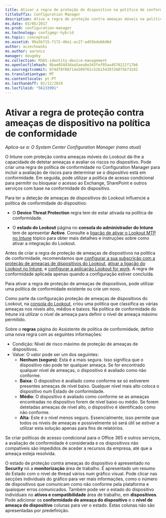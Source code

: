 ```yaml
---
title: Ativar a regra de proteção do dispositivo na política de conformidade
titleSuffix: Configuration Manager
description: Ative a regra de proteção contra ameaças móveis na política de conformidade do dispositivo.
ms.date: 03/05/2017
ms.prod: configuration-manager
ms.technology: configmgr-hybrid
ms.topic: conceptual
ms.assetid: 99a5b715-f172-46e1-ac27-ad55bde66d0d
author: aczechowski
ms.author: aaroncz
manager: dougeby
ms.collection: M365-identity-device-management
ms.openlocfilehash: 0bae054d3daa5aea8e343fef05aa4578221f17b6
ms.sourcegitcommit: 874d78f08714a509f61c52b154387268f5b73242
ms.translationtype: MT
ms.contentlocale: pt-PT
ms.lasthandoff: 02/12/2019
ms.locfileid: "56133991"
---
```

# <a name="enable-device-threat-protection-rule-in-the-compliance-policy"></a>Ativar a regra de proteção contra ameaças de dispositivo na política de conformidade

*Aplica-se a: O System Center Configuration Manager (ramo atual)*

O Intune com proteção contra ameaças móveis do Lookout dá-lhe a capacidade de detetar ameaças e avaliar os riscos no dispositivo. Pode criar uma regra de política de conformidade no Configuration Manager para incluir a avaliação de riscos para determinar se o dispositivo está em conformidade. Em seguida, pode utilizar a política de acesso condicional para permitir ou bloquear o acesso ao Exchange, SharePoint e outros serviços com base na conformidade do dispositivo.

Para ter a deteção de ameaças de dispositivos do Lookout influencie a política de conformidade do dispositivo:

* O **Device Threat Protection** regra tem de estar ativada na política de conformidade.

* O **estado do Lookout** página no **consola do administrador do Intune** tem de apresentar **Active**. Consulte a [ligação de ativar o Lookout MTP no Intune](enable-lookout-connection-in-intune.md) tópico para obter mais detalhes e instruções sobre como ativar a integração do Lookout.


Antes de criar a regra de proteção de ameaças de dispositivos na política de conformidade, recomendamos que [configurar a sua subscrição com a proteção de ameaças de dispositivos do Lookout](set-up-your-subscription-with-lookout.md), [ativar a ligação do Lookout no Intune](enable-lookout-connection-in-intune.md), e [configurar a aplicação Lookout for work](configure-and-deploy-lookout-for-work-apps.md). A regra de conformidade aplicada apenas quando a configuração estiver concluída.

Para ativar a regra de proteção de ameaças de dispositivos, pode utilizar uma política de conformidade existente ou crie um novo.

Como parte da configuração proteção de ameaças de dispositivos do Lookout, na [consola do Lookout](https://aad.lookout.com), criou uma política que classifica as várias ameaças nos níveis alto, médios e baixos. Na política de conformidade do Intune irá utilizar o nível de ameaça para definir o nível de ameaça máximo permitido.

Sobre o **regras** página do Assistente de política de conformidade, definir uma nova regra com as seguintes informações:
  * Condição: Nível de risco máximo de proteção de ameaças de dispositivos.
  * Value: O valor pode ser um dos seguintes:
    * **Nenhum (seguro)**: Esta é a mais segura. Isso significa que o dispositivo não pode ter qualquer ameaça. Se for encontrado qualquer nível de ameaças, o dispositivo é avaliado como não conforme.
    * **Baixa**: O dispositivo é avaliado como conforme se só estiverem presentes ameaças de nível baixo. Qualquer nível mais alto coloca o dispositivo num Estado de conformidade.
    * **Médio**: O dispositivo é avaliado como conforme se as ameaças encontradas no dispositivo forem de nível baixo ou médio. Se forem detetadas ameaças de nível alto, o dispositivo é identificado como não conforme.
    * **Alta**: Este é o nível menos seguro. Essencialmente, isso permite que todos os níveis de ameaças e possivelmente só será útil se estiver a utilizar esta solução apenas para fins de relatórios.

Se criar políticas de acesso condicional para o Office 365 e outros serviços, a avaliação de conformidade é considerada e os dispositivos não compatíveis são impedidos de aceder a recursos da empresa, até que a ameaça esteja resolvida.

O estado de proteção contra ameaças do dispositivo é apresentado no **Security** nó a **monitorização** área de trabalho.
É apresentado um resumo do Estado com o nível de thread vários num gráfico visual. Pode clicar nas secções individuais do gráfico para ver mais informações, como o número de dispositivos que comunicam como não conforme pela plataforma e quaisquer erros comunicados.
Também pode ver o estado do dispositivo individuais no **ativos e compatibilidade** área de trabalho, em **dispositivos**.  Pode adicionar os **conformidade de ameaça do dispositivo** e o **nível de ameaça do dispositivo** colunas para ver o estado.  Estas colunas não são apresentadas por predefinição.
